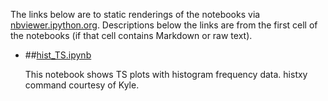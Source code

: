 The links below are to static renderings of the notebooks via
[nbviewer.ipython.org](http://nbviewer.ipython.org/).
Descriptions below the links are from the first cell of the notebooks
(if that cell contains Markdown or raw text).

* ##[hist_TS.ipynb](http://nbviewer.ipython.org/urls/bitbucket.org/canyonsubc/falkor/raw/tip/Rob_Notebooks/hist_TS.ipynb)  
    
    This notebook shows TS plots with histogram frequency data. histxy command courtesy of Kyle.  

